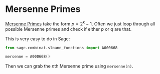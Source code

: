 # Mersenne Primes

[Mersenne Primes](https://en.wikipedia.org/wiki/Mersenne\_prime) take the form $p = 2^k - 1$. Often we just loop through all possible Mersenne primes and check if either $p$ or $q$ are that.

This is very easy to do in Sage:

```python
from sage.combinat.sloane_functions import A000668

mersenne = A000668()
```

Then we can grab the $n$th Mersenne prime using `mersenne(n)`.
